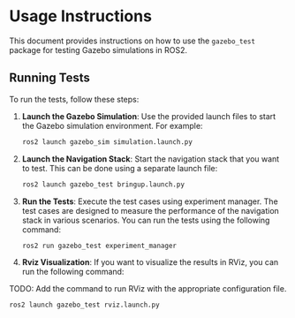 # Usage Instructions

This document provides instructions on how to use the `gazebo_test` package for testing Gazebo simulations in ROS2.

## Running Tests

To run the tests, follow these steps:

1. **Launch the Gazebo Simulation**: Use the provided launch files to start the Gazebo simulation environment. For example:

   ```bash
   ros2 launch gazebo_sim simulation.launch.py
   ```

2. **Launch the Navigation Stack**: Start the navigation stack that you want to test. This can be done using a separate launch file:

   ```bash
   ros2 launch gazebo_test bringup.launch.py
   ```

3. **Run the Tests**: Execute the test cases using experiment manager. The test cases are designed to measure the performance of the navigation stack in various scenarios. You can run the tests using the following command:

   ```bash
   ros2 run gazebo_test experiment_manager 
   ```

4. **Rviz Visualization**: If you want to visualize the results in RViz, you can run the following command:

TODO: Add the command to run RViz with the appropriate configuration file.

   ```bash
   ros2 launch gazebo_test rviz.launch.py
   ```
